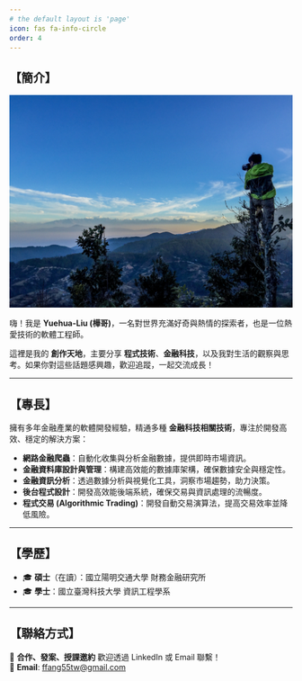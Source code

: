 ```yaml
---
# the default layout is 'page'
icon: fas fa-info-circle
order: 4
---
```


## 【簡介】
![Nepal Nallu - Under Himalaya](/assets/img/avatar/about_cover.jpg)

嗨！我是 **Yuehua-Liu (樺哥)**，一名對世界充滿好奇與熱情的探索者，也是一位熱愛技術的軟體工程師。

這裡是我的 **創作天地**，主要分享 **程式技術**、**金融科技**，以及我對生活的觀察與思考。如果你對這些話題感興趣，歡迎追蹤，一起交流成長！

---

## 【專長】

擁有多年金融產業的軟體開發經驗，精通多種 **金融科技相關技術**，專注於開發高效、穩定的解決方案：

- **網路金融爬蟲**：自動化收集與分析金融數據，提供即時市場資訊。
- **金融資料庫設計與管理**：構建高效能的數據庫架構，確保數據安全與穩定性。
- **金融資訊分析**：透過數據分析與視覺化工具，洞察市場趨勢，助力決策。
- **後台程式設計**：開發高效能後端系統，確保交易與資訊處理的流暢度。
- **程式交易 (Algorithmic Trading)**：開發自動交易演算法，提高交易效率並降低風險。

---

## 【學歷】

- 🎓 **碩士**（在讀）：國立陽明交通大學 財務金融研究所  
- 🎓 **學士**：國立臺灣科技大學 資訊工程學系  

---

## 【聯絡方式】

📩 **合作、發案、授課邀約** 歡迎透過 LinkedIn 或 Email 聯繫！  
📧 **Email**: ffang55tw@gmail.com